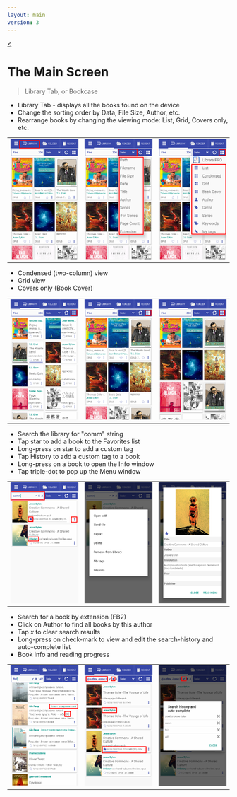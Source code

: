 ```yaml
---
layout: main
version: 3
---
```

[<](/wiki/faq)

# The Main Screen

> Library Tab, or Bookcase

* Library Tab - displays all the books found on the device
* Change the sorting order by Data, File Size, Author, etc.
* Rearrange books by changing the viewing mode: List, Grid, Covers only, etc.

||||
|-|-|-|
|![](1.png)|![](2.png)|![](3.png)|


* Condensed (two-column) view
* Grid view
* Covers only (Book Cover)

||||
|-|-|-|
|![](4.png)|![](5.png)|![](6.png)|


* Search the library for "comm" string
* Tap star to add a book to the Favorites list
* Long-press on star to add a custom tag
* Tap History to add a custom tag to a book
* Long-press on a book to open the Info window
* Tap triple-dot to pop up the Menu window

||||
|-|-|-|
|![](7.png)|![](8.png)|![](9.png)|

* Search for a book by extension (FB2)
* Click on Author to find all books by this author
* Tap _x_ to clear search results
* Long-press on check-mark to view and edit the search-history and auto-complete list
* Book info and reading progress

||||
|-|-|-|
|![](10.png)|![](11.png)|![](12.png)|
